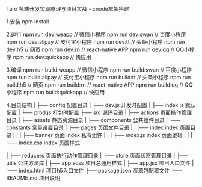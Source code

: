 Taro 多端开发实现原理与项目实战 - cnode框架搭建

1.安装
npm install

2.运行
npm run dev:weapp       // 微信小程序
npm run dev:swan        // 百度小程序
npm run dev:alipay      // 支付宝小程序
npm run dev:tt          // 头条小程序
npm run dev:h5          // 网页
npm run dev:rn          // react-native APP
npm run dev:qq          // QQ小程序
npm run dev:quickapp    // 快应用

3.编译
npm run build:weapp       // 微信小程序
npm run build:swan        // 百度小程序
npm run build:alipay      // 支付宝小程序
npm run build:tt          // 头条小程序
npm run build:h5          // 网页
npm run build:rn          // react-native APP
npm run build:qq          // QQ小程序
npm run build:quickapp    // 快应用

4.目录结构
|
├── config                 配置目录
|   ├── dev.js             开发时配置
|   ├── index.js           默认配置
|   └── prod.js            打包时配置
├── src                    源码目录
|   ├── actions            页面操作管理目录
|   ├── assets             静态资源目录
|   ├── components         公共组件目录
|   ├── constants          常量设置目录
|   ├── pages              页面文件目录
|   |   ├── index          index 页面目录
|   |   |   ├── banner     页面 index 私有组件
|   |   |   ├── index.js   index 页面逻辑
|   |   |   └── index.css  index 页面样式

|   ├── reducers           页面执行动作管理目录
|   ├── store              页面状态管理目录
|   ├── utils              公共方法库
|   ├── app.scss           项目总通用样式
|   ├── app.jsx            项目入口文件
|   └── index.html         项目h5入口文件
├── package.json           资源包配置文件
└── README.md              项目说明


